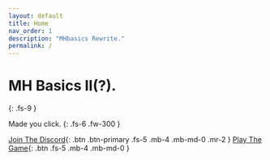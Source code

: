 ```yaml
---
layout: default
title: Home
nav_order: 1
description: "MHbasics Rewrite."
permalink: /
---
```


# MH Basics II(?).
{: .fs-9 }

Made you click.
{: .fs-6 .fw-300 }

[Join The Discord](https://discordapp.com/invite/Ya9zEdk){: .btn .btn-primary .fs-5 .mb-4 .mb-md-0 .mr-2 } [Play The Game](https://www.mousehuntgame.com){: .btn .fs-5 .mb-4 .mb-md-0 }
